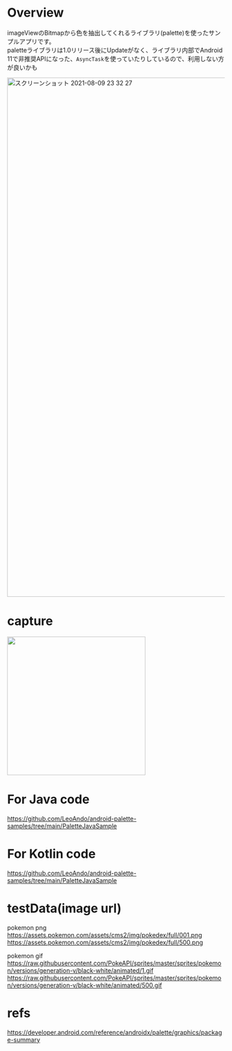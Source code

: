 # Overview
imageViewのBitmapから色を抽出してくれるライブラリ(palette)を使ったサンプルアプリです。<br>
paletteライブラリは1.0リリース後にUpdateがなく、ライブラリ内部でAndroid 11で非推奨APIになった、`AsyncTask`を使っていたりしているので、利用しない方が良いかも<br>

<img width="1200" alt="スクリーンショット 2021-08-09 23 32 27" src="https://user-images.githubusercontent.com/16476224/128723569-41aa22ea-589e-4c79-8ae7-3102881905c3.png">

# capture
<img src="https://user-images.githubusercontent.com/16476224/128722209-6ccbbae1-c16d-42a0-848b-35769e48abc0.gif" width=320 />

# For Java code
https://github.com/LeoAndo/android-palette-samples/tree/main/PaletteJavaSample

# For Kotlin code
https://github.com/LeoAndo/android-palette-samples/tree/main/PaletteJavaSample

# testData(image url)
pokemon png<br>
https://assets.pokemon.com/assets/cms2/img/pokedex/full/001.png<br>
https://assets.pokemon.com/assets/cms2/img/pokedex/full/500.png<br>

pokemon gif<br>
https://raw.githubusercontent.com/PokeAPI/sprites/master/sprites/pokemon/versions/generation-v/black-white/animated/1.gif<br>
https://raw.githubusercontent.com/PokeAPI/sprites/master/sprites/pokemon/versions/generation-v/black-white/animated/500.gif<br>


# refs
https://developer.android.com/reference/androidx/palette/graphics/package-summary
